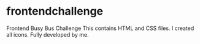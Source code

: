 # frontendchallenge
Frontend Busy Bus Challenge
This contains HTML and CSS files.
I created all icons.
Fully developed by me.
